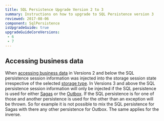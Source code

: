 ```yaml
---
title: SQL Persistence Upgrade Version 2 to 3
summary: Instructions on how to upgrade to SQL Persistence version 3
reviewed: 2017-08-06
component: SqlPersistence
isUpgradeGuide: true
upgradeGuideCoreVersions:
 - 6
 - 7
---
```



## Accessing business data

When [accessing business data](/persistence/sql/accessing-data.md) in Versions 2 and below the SQL persistence session information was injected into the storage session state irrespective of the selected [storage type](/persistence/#storage-types). In Versions 3 and above the SQL persistence session information will only be injected if the SQL persistence is used for either [Sagas](/nservicebus/sagas/) or the [Outbox](/nservicebus/outbox/). If the SQL persistence is for one of those and another persistence is used for the other than an exception will be thrown. So for example it is not possible to mix the SQL persistence for Sagas with there any other persistence for Outbox. The same applies for the inverse.
